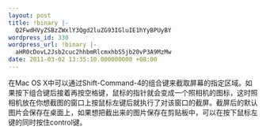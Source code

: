 ```yaml
---
layout: post
title: !binary |-
  Q2FwdHVyZSBzZWxlY3Qgd2luZG93IGluIE1hYyBPUyBY
wordpress_id: 330
wordpress_url: !binary |-
  aHR0cDovL2Jsb2cuc2hhbmRlcmxhbS5jb20vP3A9MzMw
date: 2011-03-02 13:35:10.000000000 +08:00
---
```

在Mac OS X中可以通过Shift-Command-4的组合键来截取屏幕的指定区域。如果按下组合键后接着再按空格键，鼠标的指针就会变成一个照相机的图标，这时照相机放在你想截图的窗口上按鼠标左键后就执行了对该窗口的截屏。截屏后的默认图片会保存在桌面上，如果想把截出来的图片保存在剪贴板中，可以在按下鼠标左键的同时按住control键。
